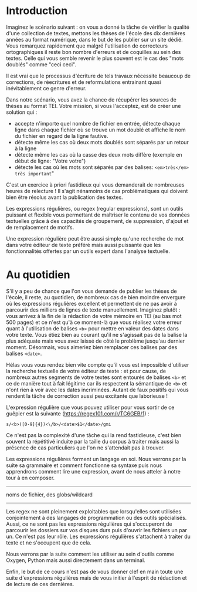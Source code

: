 
# Introduction

Imaginez le scénario suivant : on vous a donné la tâche de vérifier la qualité
d'une collection de textes, mettons les thèses de l'école des dix dernières
années au format numérique, dans le but de les publier sur un site dédié.
Vous remarquez rapidement que malgré l'utilisation de correcteurs ortographiques
il reste bon nombre d'erreurs et de coquilles au sein des textes. Celle qui vous
semble revenir le plus souvent est le cas des "mots doublés" comme "ceci ceci".

Il est vrai que le processus d'écriture de tels travaux nécessite beaucoup de corrections,
de réecritures et de reformulations entrainant quasi inévitablement ce genre d'erreur.

Dans notre scénario, vous avez la chance de récupérer les sources de thèses
au format TEI. Votre mission, si vous l'acceptez, est de créer une solution qui :
* accepte n'importe quel nombre de fichier en entrée, détecte chaque ligne dans chaque fichier où se trouve un mot doublé et affiche le nom du fichier en regard de la ligne fautive.
* détecte même les cas où deux mots doublés sont séparés par un retour à la ligne
* détecte même les cas où la casse des deux mots diffère (exemple en début de ligne: "Votre votre")
* détecte les cas où les mots sont séparés par des balises: ```<em>très</em> très important```"


C'est un exercice à priori fastidieux qui vous demanderait de nombreuses heures de relecture !
Il s'agit nénamoins de cas problématiques qui doivent bien être résolus avant la publication
des textes.

Les expressions régulières, ou regex (regular expressions), sont un outils puissant et flexible
vous permettant de maîtriser le contenu de vos données textuelles grâce à des capacités
de groupement, de suppression, d'ajout et de remplacement de motifs.

Une expression régulière peut être aussi simple qu'une recherche de mot dans votre éditeur de texte préféré
mais aussi puissante que les fonctionnalités offertes par un outils expert dans l'analyse textuelle.

# Au quotidien

S'il y a peu de chance que l'on vous demande de publier les thèses de l'école, il reste, au quotidien, de nombreux cas de bien moindre envergure
où les expressions régulières excellent et permettent de ne pas avoir à parcourir des milliers de lignes de texte manuellement.
Imaginez plutôt : vous arrivez à la fin de la rédaction de votre mémoire en TEI (au bas mot 500 pages) et ce n'est qu'à ce moment-là que vous réalisez
votre erreur quant à l'utilisation de balises ```<b>``` pour mettre en valeur des dates dans votre texte.
Vous étiez bien au courant qu'il ne s'agissait pas de la balise la plus adéquate mais vous avez laissé de côté le problème jusqu'au dernier moment.
Désormais, vous aimeriez bien remplacer ces balises par des balises ```<date>```.

Hélas vous vous rendez bien vite compte qu'il vous est impossible d'utiliser la recherche textuelle de votre éditeur de texte :
et pour cause, de nombreux autres segments de votre textes sont entourés de balises ```<b>``` et ce de manière tout à fait légitime car ils respectent
la sémantique de ```<b>``` et n'ont rien à voir avec les dates incriminées.
Autant de faux positifs qui vous rendent la tâche de correction aussi peu excitante que laborieuse !

L'expression régulière que vous pouvez utiliser pour vous sortir de ce guêpier est la suivante (https://regex101.com/r/TC6GEB/1) :
```
s/<b>([0-9]{4})<\/b>/<date>$1</date>/gmi
```

Ce n'est pas la complexité d'une tâche qui la rend fastidieuse, c'est bien souvent la répétitivé induite par la taille du corpus à traiter mais aussi la présence de cas particuliers que l'on ne s'attendait pas à trouver.

Les expressions régulières forment un langage en soi. Nous verrons par la suite sa grammaire et comment fonctionne sa syntaxe puis nous apprendrons comment lire une expression, avant de nous atteler à notre tour à en composer.

---

noms de fichier, des globs/wildcard

---


Les regex ne sont pleinement exploitables que lorsqu'elles sont utilisées conjointement à des langages de programmation ou des outils spécialisés.
Aussi, ce ne sont pas les expressions régulières qui s'occuperont de parcourir les dossiers sur vos disques durs puis d'ouvrir les fichiers un par un.
Ce n'est pas leur rôle. Les expressions régulières s'attachent à traiter du texte et ne s'occupent que de cela.

Nous verrons par la suite comment les utiliser au sein d'outils comme Oxygen, Python mais aussi directement dans un terminal.

Enfin, le but de ce cours n'est pas de vous donner clef en main toute une suite d'expressions régulières mais de vous initier à l'esprit de rédaction et de lecture de ces dernières.
